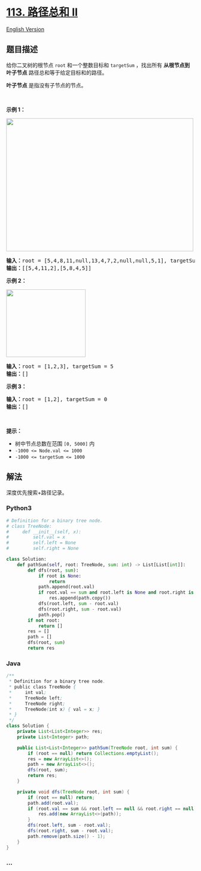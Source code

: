 # [113. 路径总和 II](https://leetcode-cn.com/problems/path-sum-ii)

[English Version](https://cdn.jsdelivr.net/gh/doocs/leetcode@main/solution/0100-0199/0113.Path%20Sum%20II/README_EN.md)

## 题目描述

<!-- 这里写题目描述 -->

<p>给你二叉树的根节点 <code>root</code> 和一个整数目标和 <code>targetSum</code> ，找出所有 <strong>从根节点到叶子节点</strong> 路径总和等于给定目标和的路径。</p>

<p><strong>叶子节点</strong> 是指没有子节点的节点。</p>

<div class="original__bRMd">
<div>
<p> </p>

<p><strong>示例 1：</strong></p>
<img alt="" src="https://cdn.jsdelivr.net/gh/doocs/leetcode@main/solution/0100-0199/0113.Path%20Sum%20II/images/pathsumii1.jpg" style="width: 500px; height: 356px;" />
<pre>
<strong>输入：</strong>root = [5,4,8,11,null,13,4,7,2,null,null,5,1], targetSum = 22
<strong>输出：</strong>[[5,4,11,2],[5,8,4,5]]
</pre>

<p><strong>示例 2：</strong></p>
<img alt="" src="https://cdn.jsdelivr.net/gh/doocs/leetcode@main/solution/0100-0199/0113.Path%20Sum%20II/images/pathsum2.jpg" style="width: 212px; height: 181px;" />
<pre>
<strong>输入：</strong>root = [1,2,3], targetSum = 5
<strong>输出：</strong>[]
</pre>

<p><strong>示例 3：</strong></p>

<pre>
<strong>输入：</strong>root = [1,2], targetSum = 0
<strong>输出：</strong>[]
</pre>

<p> </p>

<p><strong>提示：</strong></p>

<ul>
	<li>树中节点总数在范围 <code>[0, 5000]</code> 内</li>
	<li><code>-1000 <= Node.val <= 1000</code></li>
	<li><code>-1000 <= targetSum <= 1000</code></li>
</ul>
</div>
</div>


## 解法

<!-- 这里可写通用的实现逻辑 -->

深度优先搜索+路径记录。

<!-- tabs:start -->

### **Python3**

<!-- 这里可写当前语言的特殊实现逻辑 -->

```python
# Definition for a binary tree node.
# class TreeNode:
#     def __init__(self, x):
#         self.val = x
#         self.left = None
#         self.right = None

class Solution:
    def pathSum(self, root: TreeNode, sum: int) -> List[List[int]]:
        def dfs(root, sum):
            if root is None:
                return
            path.append(root.val)
            if root.val == sum and root.left is None and root.right is None:
                res.append(path.copy())
            dfs(root.left, sum - root.val)
            dfs(root.right, sum - root.val)
            path.pop()
        if not root:
            return []
        res = []
        path = []
        dfs(root, sum)
        return res
```

### **Java**

<!-- 这里可写当前语言的特殊实现逻辑 -->

```java
/**
 * Definition for a binary tree node.
 * public class TreeNode {
 *     int val;
 *     TreeNode left;
 *     TreeNode right;
 *     TreeNode(int x) { val = x; }
 * }
 */
class Solution {
    private List<List<Integer>> res;
    private List<Integer> path;

    public List<List<Integer>> pathSum(TreeNode root, int sum) {
        if (root == null) return Collections.emptyList();
        res = new ArrayList<>();
        path = new ArrayList<>();
        dfs(root, sum);
        return res;
    }

    private void dfs(TreeNode root, int sum) {
        if (root == null) return;
        path.add(root.val);
        if (root.val == sum && root.left == null && root.right == null) {
            res.add(new ArrayList<>(path));
        }
        dfs(root.left, sum - root.val);
        dfs(root.right, sum - root.val);
        path.remove(path.size() - 1);
    }
}
```

### **...**

```

```

<!-- tabs:end -->
